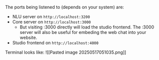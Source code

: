 The ports being listened to (depends on your system) are:
- NLU server on `http://localhost:3200`
- Core server on `http://localhost:3000`
	- But visiting :3000 directly will load the studio frontend. The :3000 server will also be useful for embeding the web chat into your website.
- Studio frontend on `http://localhost:4000`

Terminal looks like:
![[Pasted image 20250517051035.png]]